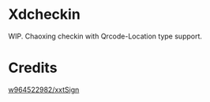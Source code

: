 # Xdcheckin
WIP. Chaoxing checkin with Qrcode-Location type support.

# Credits
[w964522982/xxtSign](https://github.com/w964522982/xxtSign)
